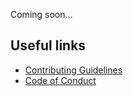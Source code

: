 Coming soon...

## Useful links

* [Contributing Guidelines](https://github.com/ggirelli/radiantkit/blob/master/CONTRIBUTING.md)
* [Code of Conduct](https://github.com/ggirelli/radiantkit/blob/master/CODE_OF_CONDUCT.md)